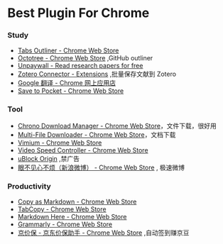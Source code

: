 # Best Plugin For Chrome

### Study
  * [Tabs Outliner - Chrome Web Store](https://chrome.google.com/webstore/detail/tabs-outliner/eggkanocgddhmamlbiijnphhppkpkmkl)
  * [Octotree - Chrome Web Store](https://chrome.google.com/webstore/detail/octotree/bkhaagjahfmjljalopjnoealnfndnagc/related) ,GitHub outliner
  * [Unpaywall - Read research papers for free](https://unpaywall.org/products/extension)
  * [Zotero Connector - Extensions](https://chrome.google.com/webstore/detail/zotero-connector/ekhagklcjbdpajgpjgmbionohlpdbjgc) ,批量保存文献到 Zotero
  * [Google 翻译 - Chrome 网上应用店](https://chrome.google.com/webstore/detail/google-translate/aapbdbdomjkkjkaonfhkkikfgjllcleb?hl=zh-CN)
  * [Save to Pocket - Chrome Web Store](https://chrome.google.com/webstore/detail/save-to-pocket/niloccemoadcdkdjlinkgdfekeahmflj)

### Tool
  * [Chrono Download Manager - Chrome Web Store](https://chrome.google.com/webstore/detail/chrono-download-manager/mciiogijehkdemklbdcbfkefimifhecn)，文件下载，很好用
  * [Multi-File Downloader - Chrome Web Store](https://chrome.google.com/webstore/detail/multi-file-downloader/dpecplbkinpdbedgejddhepkgcppgchk?hl=en-GB)，文档下载
  * [Vimium - Chrome Web Store](https://chrome.google.com/webstore/detail/vimium/dbepggeogbaibhgnhhndojpepiihcmeb?hl=en-US)
  * [Video Speed Controller - Chrome Web Store](https://chrome.google.com/webstore/detail/video-speed-controller/nffaoalbilbmmfgbnbgppjihopabppdk)
  * [uBlock Origin](https://chrome.google.com/webstore/detail/ublock-origin/cjpalhdlnbpafiamejdnhcphjbkeiagm/related) ,禁广告
  * [眼不见心不烦（新浪微博） - Chrome Web Store](https://chrome.google.com/webstore/detail/%E7%9C%BC%E4%B8%8D%E8%A7%81%E5%BF%83%E4%B8%8D%E7%83%A6%EF%BC%88%E6%96%B0%E6%B5%AA%E5%BE%AE%E5%8D%9A%EF%BC%89/aognaapdfnnldnjglanfbbklaakbpejm/related) , 极速微博
  
### Productivity  
  * [Copy as Markdown - Chrome Web Store](https://chrome.google.com/webstore/detail/copy-as-markdown/fkeaekngjflipcockcnpobkpbbfbhmdn?hl=en)
  * [TabCopy - Chrome Web Store](https://chrome.google.com/webstore/detail/tabcopy/micdllihgoppmejpecmkilggmaagfdmb/related)
  * [Markdown Here - Chrome Web Store](https://chrome.google.com/webstore/detail/markdown-here/elifhakcjgalahccnjkneoccemfahfoa?hl=zh-CN)
  * [Grammarly - Chrome Web Store](https://chrome.google.com/webstore/detail/grammarly-for-chrome/kbfnbcaeplbcioakkpcpgfkobkghlhen)
  * [京价保 - 京东价保助手 - Chrome Web Store](https://chrome.google.com/webstore/detail/%E4%BA%AC%E4%BB%B7%E4%BF%9D-%E4%BA%AC%E4%B8%9C%E4%BB%B7%E4%BF%9D%E5%8A%A9%E6%89%8B/gfgkebiommjpiaomalcbfefimhhanlfd?hl=zh-CN) ,自动签到赚京豆
